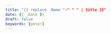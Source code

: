 ```yaml
---
title: "{{ replace .Name "-" " " | title }}"
date: {{ .Date }}
draft: false 
keywords: [peter]
---
```

